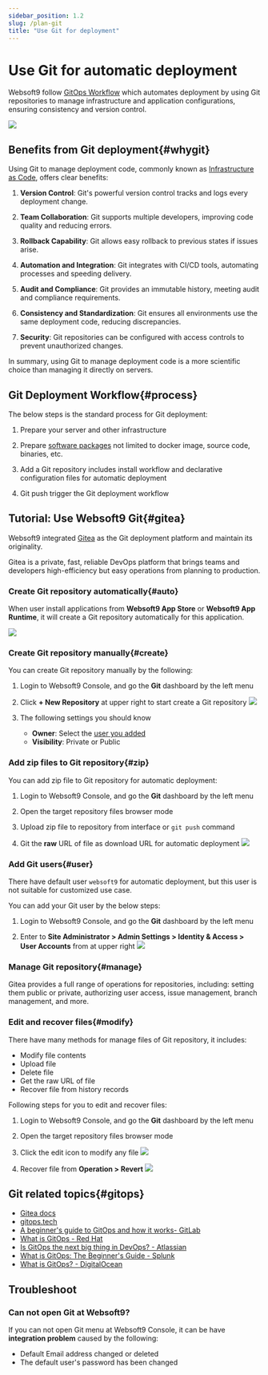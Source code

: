 ```yaml
---
sidebar_position: 1.2
slug: /plan-git
title: "Use Git for deployment"
---
```


# Use Git for automatic deployment

Websoft9 follow [GitOps Workflow](#gitops) which automates deployment by using Git repositories to manage infrastructure and application configurations, ensuring consistency and version control.

![](./assets/gitops-workflow-websoft9.png)

## Benefits from Git deployment{#whygit}

Using Git to manage deployment code, commonly known as [Infrastructure as Code](https://www.ibm.com/topics/infrastructure-as-code), offers clear benefits:

1. **Version Control**: Git's powerful version control tracks and logs every deployment change.

2. **Team Collaboration**: Git supports multiple developers, improving code quality and reducing errors.

3. **Rollback Capability**: Git allows easy rollback to previous states if issues arise.

4. **Automation and Integration**: Git integrates with CI/CD tools, automating processes and speeding delivery.

5. **Audit and Compliance**: Git provides an immutable history, meeting audit and compliance requirements.

6. **Consistency and Standardization**: Git ensures all environments use the same deployment code, reducing discrepancies.

7. **Security**: Git repositories can be configured with access controls to prevent unauthorized changes.

In summary, using Git to manage deployment code is a more scientific choice than managing it directly on servers.

## Git Deployment Workflow{#process}

The below steps is the standard process for Git deployment:  

1. Prepare your server and other infrastructure

2. Prepare [software packages](./plan-package) not limited to docker image, source code, binaries, etc.

3. Add a Git repository includes install workflow and declarative configuration files for automatic deployment

4. Git push trigger the Git deployment workflow

## Tutorial: Use Websoft9 Git{#gitea}

Websoft9 integrated [Gitea](https://gitea.com) as the Git deployment platform and maintain its originality.  

Gitea is a private, fast, reliable DevOps platform that brings teams and developers high-efficiency but easy operations from planning to production.  

### Create Git repository automatically{#auto}

When user install applications from **Websoft9 App Store** or **Websoft9 App Runtime**, it will create a Git repository automatically for this application.  

![](./assets/websoft9-git.png)

### Create Git repository manually{#create}

You can create Git repository manually by the following:  

1. Login to Websoft9 Console, and go the **Git** dashboard by the left menu

2. Click **+ New Repository** at upper right to start create a Git repository
   ![](./assets/websoft9-createrepo.png)

3. The following settings you should know

   - **Owner**: Select the [user you added](#user)
   - **Visibility**: Private or Public

### Add zip files to Git repository{#zip}

You can add zip file to Git repository for automatic deployment:  

1. Login to Websoft9 Console, and go the **Git** dashboard by the left menu

2. Open the target repository files browser mode

3. Upload zip file to repository from interface or `git push` command

4. Git the **raw** URL of file as download URL for automatic deployment
   ![](./assets/websoft9-gitea-links.png)

### Add Git users{#user}

There have default user `websoft9` for automatic deployment, but this user is not suitable for customized use case.  

You can add your Git user by the below steps:  

1. Login to Websoft9 Console, and go the **Git** dashboard by the left menu

2. Enter to **Site Administrator > Admin Settings > Identity & Access > User Accounts** from at upper right
   ![](./assets/websoft9-gitea-createuser.png)


### Manage Git repository{#manage}

Gitea provides a full range of operations for repositories, including: setting them public or private, authorizing user access, issue management, branch management, and more.  

### Edit and recover files{#modify}

There have many methods for manage files of Git repository, it includes:

- Modify file contents
- Upload file
- Delete file
- Get the raw URL of file
- Recover file from history records

Following steps for you to edit and recover files:  

1. Login to Websoft9 Console, and go the **Git** dashboard by the left menu

2. Open the target repository files browser mode

3. Click the edit icon to modify any file
   ![](./assets/websoft9-gitea-modifyfile.png)

4. Recover file from **Operation > Revert**
   ![](./assets/websoft9-gitea-historyrec.png)

## Git related topics{#gitops}

- [Gitea docs](https://docs.gitea.com/zh-cn/)
- [gitops.tech](https://www.gitops.tech)
- [A beginner's guide to GitOps and how it works- GitLab](https://page.gitlab.com/resources-ebook-beginner-guide-gitops.html)
- [What is GitOps - Red Hat](https://www.redhat.com/en/topics/devops/what-is-gitops)
- [Is GitOps the next big thing in DevOps? - Atlassian](https://www.atlassian.com/git/tutorials/gitops)
- [What is GitOps: The Beginner's Guide - Splunk](https://www.splunk.com/en_us/blog/learn/gitops.html)
- [What is GitOps? - DigitalOcean](https://www.digitalocean.com/blog/what-is-gitops)

## Troubleshoot

### Can not open Git at Websoft9?

If you can not open Git menu at Websoft9 Console, it can be have **integration problem** caused by the following: 

- Default Email address changed or deleted
- The default user's password has been changed